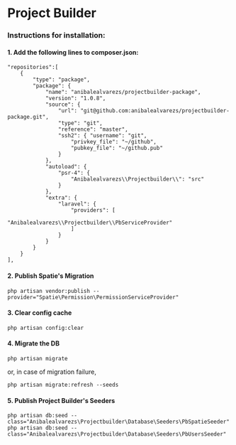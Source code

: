 # Project Builder

### Instructions for installation:

#### 1. Add the following lines to composer.json:

```
"repositories":[
    {
        "type": "package",
        "package": {
            "name": "anibalealvarezs/projectbuilder-package",
            "version": "1.0.8",
            "source": {
                "url": "git@github.com:anibalealvarezs/projectbuilder-package.git",
                "type": "git",
                "reference": "master",
                "ssh2": { "username": "git",
                    "privkey_file": "~/github",
                    "pubkey_file": "~/github.pub"
                }
            },
            "autoload": {
                "psr-4": {
                    "Anibalealvarezs\\Projectbuilder\\": "src"
                }
            },
            "extra": {
                "laravel": {
                    "providers": [
                        "Anibalealvarezs\\Projectbuilder\\PbServiceProvider"
                    ]
                }
            }
        }
    }
],
```

#### 2. Publish Spatie's Migration

```
php artisan vendor:publish --provider="Spatie\Permission\PermissionServiceProvider"
```

#### 3. Clear config cache
```
php artisan config:clear
```

#### 4. Migrate the DB
```
php artisan migrate
```
or, in case of migration failure,
```
php artisan migrate:refresh --seeds
```

#### 5. Publish Project Builder's Seeders
```
php artisan db:seed --class="Anibalealvarezs\Projectbuilder\Database\Seeders\PbSpatieSeeder"
php artisan db:seed --class="Anibalealvarezs\Projectbuilder\Database\Seeders\PbUsersSeeder"
```